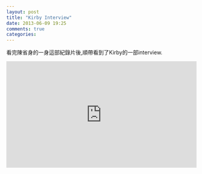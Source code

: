 ```yaml
---
layout: post
title: "Kirby Interview"
date: 2013-06-09 19:25
comments: true
categories: 
---
```

看完陳省身的一身這部紀錄片後,順帶看到了Kirby的一部interview.

<iframe src="http://player.vimeo.com/video/66841760" width="500" height="281" frameborder="0" webkitAllowFullScreen mozallowfullscreen allowFullScreen></iframe>
